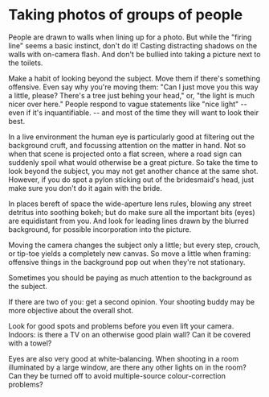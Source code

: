 # Taking photos of groups of people

People are drawn to walls when lining up for a photo. But while the "firing
line" seems a basic instinct, don't do it! Casting distracting shadows on the
walls with on-camera flash. And don't be bullied into taking a picture next to
the toilets.

Make a habit of looking beyond the subject. Move them if there's something
offensive. Even say why you're moving them: "Can I just move you this way a
little, please? There's a tree just behing your head," or, "the light is
much nicer over here." People respond to vague statements like "nice light"
-- even if it's inquantifiable. -- and most of the time they will want to
look their best.

In a live environment the human eye is particularly good at filtering out the
background cruft, and focussing attention on the matter in hand. Not so when
that scene is projected onto a flat screen, where a road sign can suddenly
spoil what would otherwise be a great picture. So take the time to look beyond
the subject, you may not get another chance at the same shot.  However, if you
do spot a pylon sticking out of the bridesmaid's head, just make sure you don't
do it again with the bride.

In places bereft of space the wide-aperture lens rules, blowing any street
detritus into soothing bokeh; but do make sure all the important bits (eyes)
are equidistant from you. And look for leading lines drawn by the blurred
background, for possible incorporation into the picture.

Moving the camera changes the subject only a little; but every step, crouch,
or tip-toe yields a completely new canvas. So move a little when framing:
offensive things in the background pop out when they're not stationary.

Sometimes you should be paying as much attention to the background as the
subject.

If there are two of you: get a second opinion. Your shooting buddy may be
more objective about the overall shot.

Look for good spots and problems before you even lift your camera. Indoors:
is there a TV on an otherwise good plain wall? Can it be covered with a
towel?

Eyes are also very good at white-balancing. When shooting in a room
illuminated by a large window, are there any other lights on in the room?
Can they be turned off to avoid multiple-source colour-correction problems?

